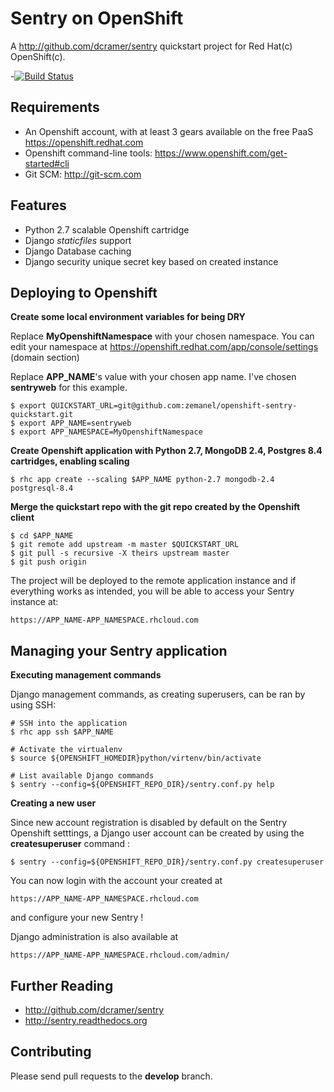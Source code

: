 Sentry on OpenShift
===================

A http://github.com/dcramer/sentry quickstart project for Red Hat(c) OpenShift(c).

-[![Build Status](https://travis-ci.org/zemanel/openshift-sentry-quickstart.png)](https://travis-ci.org/zemanel/openshift-sentry-quickstart)

Requirements
------------

- An Openshift account, with at least 3 gears available on the free PaaS https://openshift.redhat.com
- Openshift command-line tools: https://www.openshift.com/get-started#cli
- Git SCM: http://git-scm.com

Features
--------

- Python 2.7 scalable Openshift cartridge
- Django *staticfiles* support
- Django Database caching
- Django security unique secret key based on created instance

Deploying to Openshift
----------------------

**Create some local environment variables for being DRY**

Replace **MyOpenshiftNamespace** with your chosen namespace. You can edit your namespace at https://openshift.redhat.com/app/console/settings (domain section)

Replace **APP_NAME**'s value with your chosen app name. I've chosen **sentryweb** for this example.

    $ export QUICKSTART_URL=git@github.com:zemanel/openshift-sentry-quickstart.git
    $ export APP_NAME=sentryweb
    $ export APP_NAMESPACE=MyOpenshiftNamespace

**Create Openshift application with Python 2.7, MongoDB 2.4, Postgres 8.4 cartridges, enabling scaling**

    $ rhc app create --scaling $APP_NAME python-2.7 mongodb-2.4 postgresql-8.4

**Merge the quickstart repo with the git repo created by the Openshift client**

    $ cd $APP_NAME
    $ git remote add upstream -m master $QUICKSTART_URL
    $ git pull -s recursive -X theirs upstream master
    $ git push origin

The project will be deployed to the remote application instance and if everything
works as intended, you will be able to access your Sentry instance at:

    https://APP_NAME-APP_NAMESPACE.rhcloud.com

Managing your Sentry application
--------------------------------

**Executing management commands**

Django management commands, as creating superusers, can be ran by using SSH:

    # SSH into the application
    $ rhc app ssh $APP_NAME

    # Activate the virtualenv
    $ source ${OPENSHIFT_HOMEDIR}python/virtenv/bin/activate

    # List available Django commands
    $ sentry --config=${OPENSHIFT_REPO_DIR}/sentry.conf.py help

**Creating a new user**

Since new account registration is disabled by default on the Sentry Openshift setttings, a Django user account can be created by using the **createsuperuser** command :

    $ sentry --config=${OPENSHIFT_REPO_DIR}/sentry.conf.py createsuperuser

You can now login with the account your created at

    https://APP_NAME-APP_NAMESPACE.rhcloud.com

and configure your new Sentry !

Django administration is also available at

    https://APP_NAME-APP_NAMESPACE.rhcloud.com/admin/

Further Reading
---------------

* http://github.com/dcramer/sentry
* http://sentry.readthedocs.org

Contributing
------------

Please send pull requests to the **develop** branch.


